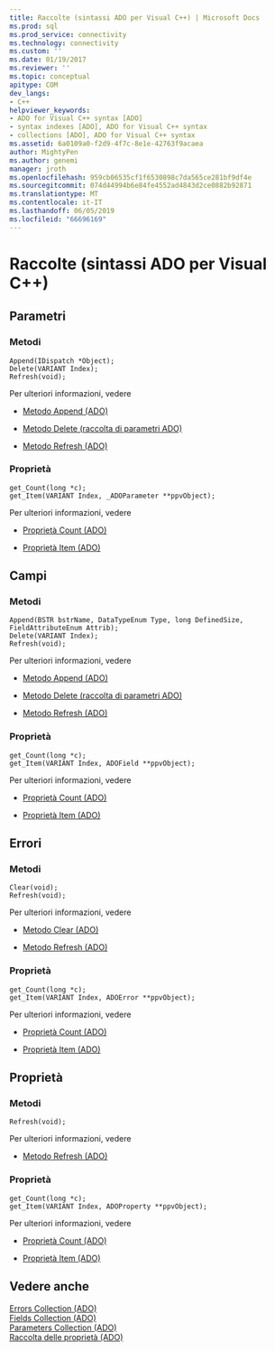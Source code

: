 ```yaml
---
title: Raccolte (sintassi ADO per Visual C++) | Microsoft Docs
ms.prod: sql
ms.prod_service: connectivity
ms.technology: connectivity
ms.custom: ''
ms.date: 01/19/2017
ms.reviewer: ''
ms.topic: conceptual
apitype: COM
dev_langs:
- C++
helpviewer_keywords:
- ADO for Visual C++ syntax [ADO]
- syntax indexes [ADO], ADO for Visual C++ syntax
- collections [ADO], ADO for Visual C++ syntax
ms.assetid: 6a0109a0-f2d9-4f7c-8e1e-42763f9acaea
author: MightyPen
ms.author: genemi
manager: jroth
ms.openlocfilehash: 959cb06535cf1f6530898c7da565ce281bf9df4e
ms.sourcegitcommit: 074d44994b6e84fe4552ad4843d2ce0882b92871
ms.translationtype: MT
ms.contentlocale: it-IT
ms.lasthandoff: 06/05/2019
ms.locfileid: "66696169"
---
```

# <a name="collections-ado-for-visual-c-syntax"></a>Raccolte (sintassi ADO per Visual C++)
## <a name="parameters"></a>Parametri  
  
### <a name="methods"></a>Metodi  
  
```  
Append(IDispatch *Object);  
Delete(VARIANT Index);  
Refresh(void);  
```  
  
 Per ulteriori informazioni, vedere  
  
-   [Metodo Append (ADO)](../../../ado/reference/ado-api/append-method-ado.md)  
  
-   [Metodo Delete (raccolta di parametri ADO)](../../../ado/reference/ado-api/delete-method-ado-parameters-collection.md)  
  
-   [Metodo Refresh (ADO)](../../../ado/reference/ado-api/refresh-method-ado.md)  
  
### <a name="properties"></a>Proprietà  
  
```  
get_Count(long *c);  
get_Item(VARIANT Index, _ADOParameter **ppvObject);  
```  
  
 Per ulteriori informazioni, vedere  
  
-   [Proprietà Count (ADO)](../../../ado/reference/ado-api/count-property-ado.md)  
  
-   [Proprietà Item (ADO)](../../../ado/reference/ado-api/item-property-ado.md)  
  
## <a name="fields"></a>Campi  
  
### <a name="methods"></a>Metodi  
  
```  
Append(BSTR bstrName, DataTypeEnum Type, long DefinedSize, FieldAttributeEnum Attrib);  
Delete(VARIANT Index);  
Refresh(void);  
```  
  
 Per ulteriori informazioni, vedere  
  
-   [Metodo Append (ADO)](../../../ado/reference/ado-api/append-method-ado.md)  
  
-   [Metodo Delete (raccolta di parametri ADO)](../../../ado/reference/ado-api/delete-method-ado-parameters-collection.md)  
  
-   [Metodo Refresh (ADO)](../../../ado/reference/ado-api/refresh-method-ado.md)  
  
### <a name="properties"></a>Proprietà  
  
```  
get_Count(long *c);  
get_Item(VARIANT Index, ADOField **ppvObject);  
```  
  
 Per ulteriori informazioni, vedere  
  
-   [Proprietà Count (ADO)](../../../ado/reference/ado-api/count-property-ado.md)  
  
-   [Proprietà Item (ADO)](../../../ado/reference/ado-api/item-property-ado.md)  
  
## <a name="errors"></a>Errori  
  
### <a name="methods"></a>Metodi  
  
```  
Clear(void);  
Refresh(void);  
```  
  
 Per ulteriori informazioni, vedere  
  
-   [Metodo Clear (ADO)](../../../ado/reference/ado-api/clear-method-ado.md)  
  
-   [Metodo Refresh (ADO)](../../../ado/reference/ado-api/refresh-method-ado.md)  
  
### <a name="properties"></a>Proprietà  
  
```  
get_Count(long *c);  
get_Item(VARIANT Index, ADOError **ppvObject);  
```  
  
 Per ulteriori informazioni, vedere  
  
-   [Proprietà Count (ADO)](../../../ado/reference/ado-api/count-property-ado.md)  
  
-   [Proprietà Item (ADO)](../../../ado/reference/ado-api/item-property-ado.md)  
  
## <a name="properties"></a>Proprietà  
  
### <a name="methods"></a>Metodi  
  
```  
Refresh(void);  
```  
  
 Per ulteriori informazioni, vedere  
  
-   [Metodo Refresh (ADO)](../../../ado/reference/ado-api/refresh-method-ado.md)  
  
### <a name="properties"></a>Proprietà  
  
```  
get_Count(long *c);  
get_Item(VARIANT Index, ADOProperty **ppvObject);  
```  
  
 Per ulteriori informazioni, vedere  
  
-   [Proprietà Count (ADO)](../../../ado/reference/ado-api/count-property-ado.md)  
  
-   [Proprietà Item (ADO)](../../../ado/reference/ado-api/item-property-ado.md)  
  
## <a name="see-also"></a>Vedere anche  
 [Errors Collection (ADO)](../../../ado/reference/ado-api/errors-collection-ado.md)   
 [Fields Collection (ADO)](../../../ado/reference/ado-api/fields-collection-ado.md)   
 [Parameters Collection (ADO)](../../../ado/reference/ado-api/parameters-collection-ado.md)   
 [Raccolta delle proprietà (ADO)](../../../ado/reference/ado-api/properties-collection-ado.md)
